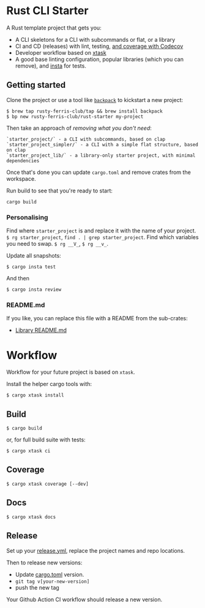 
# Rust CLI Starter

A Rust template project that gets you:

* A CLI skeletons for a CLI with subcommands or flat, or a library
* CI and CD (releases) with lint, testing, [and coverage with Codecov](https://blog.rng0.io/how-to-do-code-coverage-in-rust)
* Developer workflow based on [xtask](https://github.com/matklad/cargo-xtask)
* A good base linting configuration, popular libraries (which you can remove), and [insta](https://insta.rs) for tests.



## Getting started

Clone the project or use a tool like [`backpack`](https://github.com/rusty-ferris-club/backpack) to kickstart a new project:

```
$ brew tap rusty-ferris-club/tap && brew install backpack
$ bp new rusty-ferris-club/rust-starter my-project
```

Then take an approach of _removing what you don't need_:

```
`starter_project/` - a CLI with subcommands, based on clap
`starter_project_simpler/` - a CLI with a simple flat structure, based on clap
`starter_project_lib/` - a library-only starter project, with minimal dependencies
```
Once that's done you can update `cargo.toml` and remove crates from the workspace.

Run build to see that you're ready to start:

```
cargo build
```

### Personalising

Find where `starter_project` is and replace it with the name of your project. `$ rg starter_project`, `find . | grep starter_project`.
Find which variables you need to swap. `$ rg __V_`, `$ rg __v_`.
  
Update all snapshots:

```
$ cargo insta test
```
And then

```
$ cargo insta review
````

### README.md

If you like, you can replace this file with a README from the sub-crates:
* [Library README.md](starter_project_lib/README.md)


# Workflow

Workflow for your future project is based on `xtask`.

Install the helper cargo tools with:

```
$ cargo xtask install
```

## Build

```
$ cargo build
```

or, for full build suite with tests:

```
$ cargo xtask ci
```

## Coverage

```
$ cargo xtask coverage [--dev]
```

## Docs

```
$ cargo xtask docs
```

## Release

Set up your [release.yml](.github/workflows/release.yml), replace the project names and repo locations.

Then to release new versions:

* Update [cargo.toml](starter_project/Cargo.toml) version.
* `git tag v[your-new-version]`
* push the new tag

Your Github Action CI workflow should release a new version.


